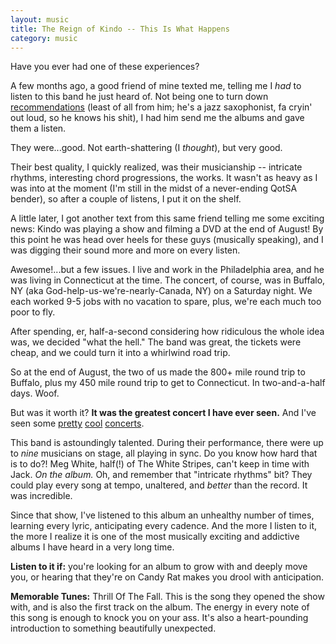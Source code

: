 ```yaml
---
layout: music
title: The Reign of Kindo -- This Is What Happens
category: music
---
```


Have you ever had one of these experiences?

A few months ago, a good friend of mine texted me, telling me I *had* to listen to this band he just heard of. Not being one to turn down [recommendations][1] (least of all from him; he's a jazz saxophonist, fa cryin' out loud, so he knows his shit), I had him send me the albums and gave them a listen.

They were...good. Not earth-shattering (I *thought*), but very good.

Their best quality, I quickly realized, was their musicianship -- intricate rhythms, interesting chord progressions, the works. It wasn't as heavy as I was into at the moment (I'm still in the midst of a never-ending QotSA bender), so after a couple of listens, I put it on the shelf.

A little later, I got another text from this same friend telling me some exciting news: Kindo was playing a show and filming a DVD at the end of August! By this point he was head over heels for these guys (musically speaking), and I was digging their sound more and more on every listen.

Awesome!...but a few issues. I live and work in the Philadelphia area, and he was living in Connecticut at the time. The concert, of course, was in Buffalo, NY (aka God-help-us-we're-nearly-Canada, NY) on a Saturday night. We each worked 9-5 jobs with no vacation to spare, plus, we're each much too poor to fly.

After spending, er, half-a-second considering how ridiculous the whole idea was, we decided "what the hell." The band was great, the tickets were cheap, and we could turn it into a whirlwind road trip.

So at the end of August, the two of us made the 800+ mile round trip to Buffalo, plus my 450 mile round trip to get to Connecticut. In two-and-a-half days. Woof.

But was it worth it? **It was the greatest concert I have ever seen.** And I've seen some [pretty][rhcp] [cool][police] [concerts][muse].

This band is astoundingly talented. During their performance, there were up to *nine* musicians on stage, all playing in sync. Do you know how hard that is to do?! Meg White, half(!) of The White Stripes, can't keep in time with Jack. *On the album.* Oh, and remember that "intricate rhythms" bit? They could play every song at tempo, unaltered, and *better* than the record. It was incredible.

Since that show, I've listened to this album an unhealthy number of times, learning every lyric, anticipating every cadence. And the more I listen to it, the more I realize it is one of the most musically exciting and addictive albums I have heard in a very long time.

**Listen to it if:** you're looking for an album to grow with and deeply move you, or hearing that they're on Candy Rat makes you drool with anticipation.

**Memorable Tunes:** Thrill Of The Fall. This is the song they opened the show with, and is also the first track on the album. The energy in every note of this song is enough to knock you on your ass. It's also a heart-pounding introduction to something beautifully unexpected.

[1]: mailto:winsbe01@gmail.com  "No, really, let me know what you think I would love/laugh at."
[rhcp]: http://redhotchilipeppers.com  "Stadium Arcadium Tour"
[police]: http://www.thepolice.com  "Reunion Tour (?)"
[muse]: http://muse.mu  "The Resistance Tour"
